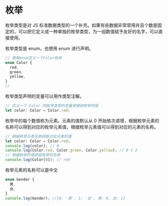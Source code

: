 # 枚举

枚举类型是对 JS 标准数据类型的一个补充。如果有些数据非常常用并且个数是固定的，可以把它定义成一种单独的枚举类型，为一组数值赋予友好的名字，可以直接使用。

枚举类型是 enum，也使用 enum 进行声明。

```ts
// 使用enum定义一个Color枚举
enum Color {
  red,
  green,
  yellow,
}
//
```

枚举类型声明的变量可以用作类型注解。

```ts
// 定义一个 Color 的枚举类型的变量来接收枚举的值
let color: Color = Color.red;
```

枚举中的每个数值称为元素。元素的值默认从 0 开始依次递增，根据枚举元素的名称可以得到对应的枚举元素值，根据枚举元素值可以得到对应的元素的名称。

```ts
// 根据枚举元素名称获取对应元素的值
let color: Color = Color.red;
console.log(color); // 0
console.log(Color.red, Color.green, Color.yellow); // 0 1 2
// 根据枚举的值获取枚举的名称
console.log(Color[0]); // red
```

枚举元素的名称可以是中文

```ts
enum Gender {
  男,
  女,
}
console.log(Gender); //{0: '男', 1: '女', 男: 0, 女: 1}
```
